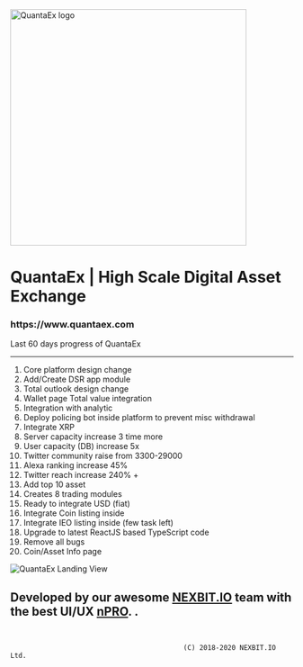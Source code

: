   <a href="https://www.quantaex.com">
    <img src="https://raw.githubusercontent.com/QuantaPay/QuantaEx/master/assets/exchange/logo.png" width="420px" alt="QuantaEx logo" />
  </a><br />
  <h1> QuantaEx | High Scale Digital Asset Exchange</h1>
 <h3> https://www.quantaex.com </h3>


Last 60 days progress of QuantaEx
*********************************
1. Core platform design change
2. Add/Create DSR app module
3. Total outlook design change
4. Wallet page Total value integration
5. Integration with analytic
6. Deploy policing bot inside platform to prevent misc withdrawal
7. Integrate XRP
8. Server capacity increase 3 time more
9. User capacity (DB) increase 5x
10. Twitter community raise from 3300-29000
11. Alexa ranking increase 45%
12. Twitter reach increase 240% +
13. Add top 10 asset
14. Creates 8 trading modules
15. Ready to integrate USD (fiat)
16. Integrate Coin listing inside
17. Integrate IEO listing inside (few task left)
18. Upgrade to latest ReactJS based TypeScript code
19. Remove all bugs
20. Coin/Asset Info page

![QuantaEx Landing View ](https://github.com/QuantaPay/QuantaEx/blob/master/assets/exchange/home.png)

## Developed by our awesome [NEXBIT.IO](https://npro.nexbit.io) team with the best UI/UX [nPRO](https://npro.nexbit.io/docs/npro2.3.pdf). . 


```

                                           
                                           (C) 2018-2020 NEXBIT.IO Ltd.
                                      
                                      
```
